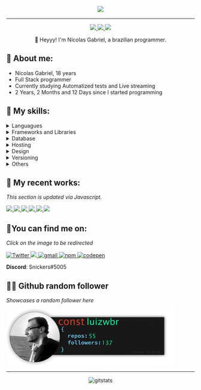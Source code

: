 <p align="center">
  <img src="./src/resources/images/header.gif" />
</p>
<hr>

<p align="center">
    <a href="https://twitter.com/MyNickIsNick_">
    <img src="https://img.shields.io/badge/Twitter-307cc5?style=for-the-badge&logo=twitter&logoColor=white"/>
    </a>
    <a href="https://www.linkedin.com/in/nicolas-gabriel/">
    <img src="https://img.shields.io/badge/LinkedIn-307cc5?style=for-the-badge&logo=linkedin&logoColor=white"/>
    </a>
    <img src="https://komarev.com/ghpvc/?username=Nick-Gabe&style=for-the-badge"/>
</p>

<p align="center">
👋 Heyyy! I'm Nícolas Gabriel, a brazilian programmer.
</p>

## **🐉 About me:**
* Nícolas Gabriel, 18 years
* Full Stack programmer
* Currently studying Automatized tests and Live streaming
* 2 Years, 2 Months and 12 Days since I started programming

## **💬 My skills:**
<details>
  <summary>Languagues</summary>
 
 > ![JavaScript](https://img.shields.io/badge/javascript-%23323330.svg?style=for-the-badge&logo=javascript&logoColor=%23F7DF1E)
![TypeScript](https://img.shields.io/badge/typescript-%23007ACC.svg?style=for-the-badge&logo=typescript&logoColor=white)
![HTML5](https://img.shields.io/badge/html5-%23E34F26.svg?style=for-the-badge&logo=html5&logoColor=white)
![Markdown](https://img.shields.io/badge/markdown-%23000000.svg?style=for-the-badge&logo=markdown&logoColor=white)
![CSS3](https://img.shields.io/badge/css3-%231572B6.svg?style=for-the-badge&logo=css3&logoColor=white)
</details>

<details>
  <summary>Frameworks and Libraries</summary>
  
> ![React](https://img.shields.io/badge/react-%2320232a.svg?style=for-the-badge&logo=react&logoColor=%2361DAFB)
![jQuery](https://img.shields.io/badge/jquery-%230769AD.svg?style=for-the-badge&logo=jquery&logoColor=white)
![SASS](https://img.shields.io/badge/SASS-hotpink.svg?style=for-the-badge&logo=SASS&logoColor=white)
![Ant-Design](https://img.shields.io/badge/-AntDesign-%230170FE?style=for-the-badge&logo=ant-design&logoColor=white)
![Chakra](https://img.shields.io/badge/chakra-%234ED1C5.svg?style=for-the-badge&logo=chakraui&logoColor=white)
![Bootstrap](https://img.shields.io/badge/bootstrap-%23563D7C.svg?style=for-the-badge&logo=bootstrap&logoColor=white)
![NodeJS](https://img.shields.io/badge/node.js-6DA55F?style=for-the-badge&logo=node.js&logoColor=white)
![Jest](https://img.shields.io/badge/-jest-%23C21325?style=for-the-badge&logo=jest&logoColor=white)
![ESLint](https://img.shields.io/badge/ESLint-4B3263?style=for-the-badge&logo=eslint&logoColor=white)
![Strapi](https://img.shields.io/badge/strapi-%232E7EEA.svg?style=for-the-badge&logo=strapi&logoColor=white)
</details>

<details>
  <summary>Database</summary>
  
> ![Firebase](https://img.shields.io/badge/firebase-%23039BE5.svg?style=for-the-badge&logo=firebase)
![MongoDB](https://img.shields.io/badge/MongoDB-%234ea94b.svg?style=for-the-badge&logo=mongodb&logoColor=white)
</details>

<details>
  <summary>Hosting</summary>
  
> ![Netlify](https://img.shields.io/badge/netlify-%23000000.svg?style=for-the-badge&logo=netlify&logoColor=#00C7B7)
![Vercel](https://img.shields.io/badge/vercel-%23000000.svg?style=for-the-badge&logo=vercel&logoColor=white)
![Heroku](https://img.shields.io/badge/heroku-%23430098.svg?style=for-the-badge&logo=heroku&logoColor=white)
</details>

<details>
  <summary>Design</summary>
  
> ![Photoshop](https://img.shields.io/badge/adobe%20photoshop-%2331A8FF.svg?style=for-the-badge&logo=adobe%20photoshop&logoColor=white)
![Figma](https://img.shields.io/badge/figma-%23F24E1E.svg?style=for-the-badge&logo=figma&logoColor=white)
</details>

<details>
  <summary>Versioning</summary>
  
> ![NPM](https://img.shields.io/badge/NPM-%23000000.svg?style=for-the-badge&logo=npm&logoColor=white)
![Git](https://img.shields.io/badge/git-%23F05033.svg?style=for-the-badge&logo=git&logoColor=white)
![GitHub](https://img.shields.io/badge/github-%23121011.svg?style=for-the-badge&logo=github&logoColor=white)
</details>

<details>
  <summary>Others</summary>
  
> ![Visual Studio Code](https://img.shields.io/badge/Visual%20Studio%20Code-0078d7.svg?style=for-the-badge&logo=visual-studio-code&logoColor=white)
![Docker](https://img.shields.io/badge/docker-%230db7ed.svg?style=for-the-badge&logo=docker&logoColor=white)
![Jira](https://img.shields.io/badge/jira-%230A0FFF.svg?style=for-the-badge&logo=jira&logoColor=white)
</details>

## **🚀 My recent works:**
*This section is updated via Javascript.*

<a href="https://github.com/Nick-Gabe/Nick-Gabe">
    <img height=100 src="https://github-readme-stats.vercel.app/api/pin/?username=nick-gabe&repo=Nick-Gabe&theme=moltack&border_radius=20"/>
  </a>
<a href="https://github.com/Nick-Gabe/calc-website">
    <img height=100 src="https://github-readme-stats.vercel.app/api/pin/?username=nick-gabe&repo=calc-website&theme=moltack&border_radius=20"/>
  </a>
<a href="https://github.com/Nick-Gabe/ccsseraphini">
    <img height=100 src="https://github-readme-stats.vercel.app/api/pin/?username=nick-gabe&repo=ccsseraphini&theme=moltack&border_radius=20"/>
  </a>
<a href="https://github.com/Nick-Gabe/countdown-website">
    <img height=100 src="https://github-readme-stats.vercel.app/api/pin/?username=nick-gabe&repo=countdown-website&theme=moltack&border_radius=20"/>
  </a>
<a href="https://github.com/Nick-Gabe/dynamic-readme">
    <img height=100 src="https://github-readme-stats.vercel.app/api/pin/?username=nick-gabe&repo=dynamic-readme&theme=moltack&border_radius=20"/>
  </a>
<a href="https://github.com/Nick-Gabe/debounce-and-throttle">
    <img height=100 src="https://github-readme-stats.vercel.app/api/pin/?username=nick-gabe&repo=debounce-and-throttle&theme=moltack&border_radius=20"/>
  </a>


## **🌠You can find me on:**
*Click on the image to be redirected*

<a href="https://twitter.com/MyNickIsNick_"><img alt=Twitter src="https://img.shields.io/badge/twitter-%231DA1F2.svg?style=for-the-badge&logo=Twitter&logoColor=white">
</a>
<a href="https://www.linkedin.com/in/nicolas-gabriel/">
<img src="https://img.shields.io/badge/linkedin-%230077B5.svg?style=for-the-badge&logo=linkedin&logoColor=white"/>
</a>
<a href="mailto:NicolasGabrielContato@gmail.com">
<img alt=gmail src="https://img.shields.io/badge/Gmail-D14836?style=for-the-badge&logo=gmail&logoColor=white"/>
</a>
<a href="https://www.npmjs.com/~nick-gabe">
<img alt=npm src="https://img.shields.io/badge/NPM-%23000000.svg?style=for-the-badge&logo=npm&logoColor=white"/>
</a>
<a href="https://codepen.io/nick-gabe">
<img alt=codepen src="https://img.shields.io/badge/CodePen-white?style=for-the-badge&logo=codepen&logoColor=black"/>
</a>

**Discord**: Snickers#5005

## 🐱‍💻 **Github random follower**
*Showcases a random follower here*

<a href="https://github.com/luizwbr" alt="Luiz Felipe Weber"><img style="height:150px;" src=./src/resources/images/randomFollower.png alt="Follower of the day"/></a>
<hr>

<p align="center">
<img alt=gitstats src="https://github-readme-stats.vercel.app/api?username=Nick-Gabe&theme=moltack"/>
</p>
